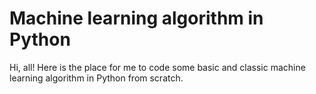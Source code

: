 # Machine learning algorithm in Python
Hi, all!
Here is the place for me to code some basic and classic machine learning algorithm in Python from scratch.
